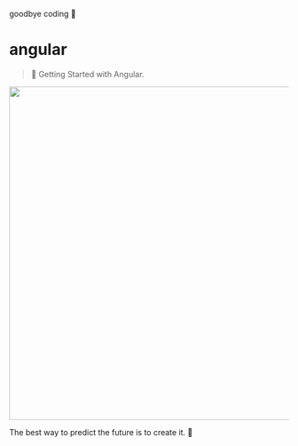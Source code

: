 goodbye coding 👋
# angular

> 💪 Getting Started with Angular.

<p align="center">
  <img src="https://www.techseria.com/sites/default/files/2018-06/angular_hero_top.png" width="600"/>
</p>

<!-- INSPIRATIONAL_QUOTE_START -->
The best way to predict the future is to create it.
🐯
<!-- INSPIRATIONAL_QUOTE_END -->
